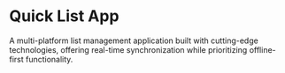 # Quick List App
A multi-platform list management application built with cutting-edge technologies, offering real-time synchronization while prioritizing offline-first functionality.
